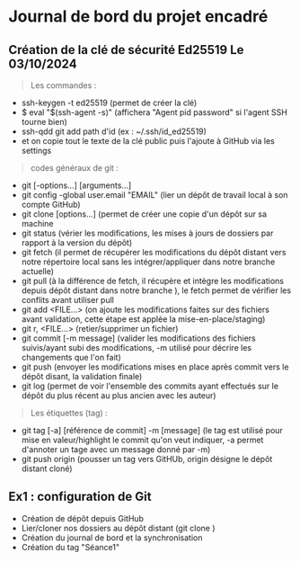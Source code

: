 # Journal de bord du projet encadré
## Création de la clé de sécurité Ed25519  Le 03/10/2024
> Les commandes : 
- ssh-keygen -t ed25519 (permet de créer la clé)
- $ eval "$(ssh-agent -s)" (affichera "Agent pid password" si l'agent SSH tourne bien)
- ssh-qdd git add path d'id (ex : ~/.ssh/id_ed25519)
- et on copie tout le texte de la clé public puis l'ajoute à GitHub via les settings
> codes généraux de git :
- git <sous-command> [-options...] [arguments...]
- git config -global user.email "EMAIL" (lier un dépôt de travail local à son compte GitHub)
- git clone [options...] <URL> (permet de  créer une copie d'un dépôt sur sa machine 
- git status (vérier les modifications, les mises à jours de dossiers par rapport à la version du dépôt)
- git fetch (il permet de récupérer les modifications du dépôt distant vers notre répertoire local sans les intégrer/appliquer dans notre branche actuelle)
- git pull (à la différence de fetch, il récupère et intègre les modifications depuis dépôt distant dans notre branche ), le fetch permet de vérifier les conflits avant utiliser pull
- git add <FILE...> (on ajoute les modifications faites sur des fichiers avant validation, cette étape est applée la mise-en-place/staging)
- git r, <FILE...> (retier/supprimer un fichier)
- git commit [-m message] (valider les modifications des fichiers suivis/ayant subi des modifications, -m utilisé pour décrire les changements que l'on fait)
- git push (envoyer les modifications mises en place après commit vers le dépôt disant, la validation finale)
- git log (permet de voir l'ensemble des commits ayant effectués sur le dépôt du plus récent au plus ancien avec les auteur)
> Les étiquettes (tag) : 
- git tag [-a]  <tagname> [référence de commit] -m [message] (le tag est utilisé pour mise en valeur/highlight le commit qu'on veut indiquer, -a permet d'annoter un tage avec un message donné par -m)
- git push origin <tagname> (pousser un tag vers GitHUb, origin désigne le dépôt distant cloné)
## Ex1 : configuration de Git
- Création de dépôt depuis GitHub
- Lier/cloner nos dossiers au dépôt distant (git clone <URL>)
- Création du journal de bord et la synchronisation
- Création du tag "Séance1"
 
